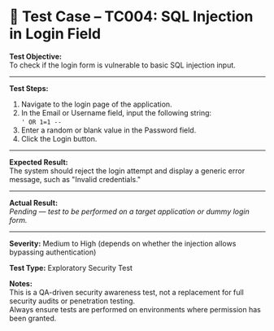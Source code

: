 # 🐞 Test Case – TC004: SQL Injection in Login Field

**Test Objective:**  
To check if the login form is vulnerable to basic SQL injection input.

---

**Test Steps:**  
1. Navigate to the login page of the application.  
2. In the Email or Username field, input the following string:  
   `' OR 1=1 --`  
3. Enter a random or blank value in the Password field.  
4. Click the Login button.

---

**Expected Result:**  
The system should reject the login attempt and display a generic error message, such as "Invalid credentials."

---

**Actual Result:**  
*Pending — test to be performed on a target application or dummy login form.*

---

**Severity:** Medium to High (depends on whether the injection allows bypassing authentication)

**Test Type:** Exploratory Security Test

**Notes:**  
This is a QA-driven security awareness test, not a replacement for full security audits or penetration testing.  
Always ensure tests are performed on environments where permission has been granted.

